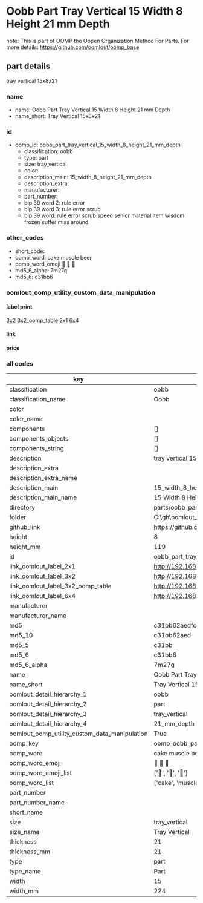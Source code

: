 # Oobb Part Tray Vertical 15 Width 8 Height 21 mm Depth  

note: This is part of OOMP the Oopen Organization Method For Parts. For more details: https://github.com/oomlout/oomp_base

##  part details
  



tray vertical 15x8x21



### name
* name: Oobb Part Tray Vertical 15 Width 8 Height 21 mm Depth
* name_short: Tray Vertical 15x8x21 
### id
* oomp_id: oobb_part_tray_vertical_15_width_8_height_21_mm_depth
  * classification: oobb
  * type: part
  * size: tray_vertical
  * color: 
  * description_main: 15_width_8_height_21_mm_depth
  * description_extra: 
  * manufacturer: 
  * part_number: 
  * bip 39 word 2: rule error
  * bip 39 word 3: rule error scrub
  * bip 39 word: rule error scrub speed senior material item wisdom frozen suffer miss around

### other_codes
* short_code: 
* oomp_word: cake muscle beer
* oomp_word_emoji :cake: :muscle: :beer:
* md5_6_alpha: 7m27q
* md5_6: c31bb6






### oomlout_oomp_utility_custom_data_manipulation
#### label print
[3x2](http://192.168.1.245:1112/?label=oomp%207m27q)
[3x2_oomp_table](http://192.168.1.108:1112/?label=oomp%207m27q)
[2x1](http://192.168.1.242:1112/?label=oomp%207m27q)
[6x4](http://192.168.1.55:1112/?label=oomp%207m27q)    

#### link

                              

#### price







### all codes 
| key | value |  
| --- | --- |  
| classification | oobb |  
| classification_name | Oobb |  
| color |  |  
| color_name |  |  
| components | [] |  
| components_objects | [] |  
| components_string | [] |  
| description | tray vertical 15x8x21 |  
| description_extra |  |  
| description_extra_name |  |  
| description_main | 15_width_8_height_21_mm_depth |  
| description_main_name | 15 Width 8 Height 21 mm Depth |  
| directory | parts/oobb_part_tray_vertical_15_width_8_height_21_mm_depth |  
| folder | C:\gh\oomlout_oobb_version_4_generated_parts\parts\oobb_part_tray_vertical_15_width_8_height_21_mm_depth |  
| github_link | https://github.com/oomlout/oomlout_oomp_part_src/tree/main/parts/oobb_part_tray_vertical_15_width_8_height_21_mm_depth |  
| height | 8 |  
| height_mm | 119 |  
| id | oobb_part_tray_vertical_15_width_8_height_21_mm_depth |  
| link_oomlout_label_2x1 | http://192.168.1.242:1112/?label=oomp%207m27q |  
| link_oomlout_label_3x2 | http://192.168.1.245:1112/?label=oomp%207m27q |  
| link_oomlout_label_3x2_oomp_table | http://192.168.1.108:1112/?label=oomp%207m27q |  
| link_oomlout_label_6x4 | http://192.168.1.55:1112/?label=oomp%207m27q |  
| manufacturer |  |  
| manufacturer_name |  |  
| md5 | c31bb62aedfc4eda23e1dd11839335e9 |  
| md5_10 | c31bb62aed |  
| md5_5 | c31bb |  
| md5_6 | c31bb6 |  
| md5_6_alpha | 7m27q |  
| name | Oobb Part Tray Vertical 15 Width 8 Height 21 mm Depth |  
| name_short | Tray Vertical 15x8x21  |  
| oomlout_detail_hierarchy_1 | oobb |  
| oomlout_detail_hierarchy_2 | part |  
| oomlout_detail_hierarchy_3 | tray_vertical |  
| oomlout_detail_hierarchy_4 | 21_mm_depth |  
| oomlout_oomp_utility_custom_data_manipulation | True |  
| oomp_key | oomp_oobb_part_tray_vertical_15_width_8_height_21_mm_depth |  
| oomp_word | cake muscle beer |  
| oomp_word_emoji | :cake: :muscle: :beer: |  
| oomp_word_emoji_list | [':cake:', ':muscle:', ':beer:'] |  
| oomp_word_list | ['cake', 'muscle', 'beer'] |  
| part_number |  |  
| part_number_name |  |  
| short_name |  |  
| size | tray_vertical |  
| size_name | Tray Vertical |  
| thickness | 21 |  
| thickness_mm | 21 |  
| type | part |  
| type_name | Part |  
| width | 15 |  
| width_mm | 224 |  
